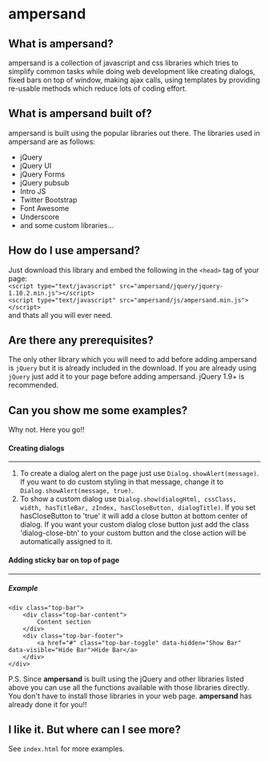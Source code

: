 ampersand
=========

What is ampersand?
------------------
ampersand is a collection of javascript and css libraries which tries to simplify common tasks while doing web development like creating dialogs, 
fixed bars on top of window, making ajax calls, using templates by providing re-usable methods which reduce lots of coding effort.

What is ampersand built of?
---------------------------
ampersand is built using the popular libraries out there. The libraries used in ampersand are as follows:
* jQuery
* jQuery UI
* jQuery Forms
* jQuery pubsub
* Intro JS
* Twitter Bootstrap
* Font Awesome
* Underscore
* and some custom libraries...

How do I use ampersand?
-----------------------
Just download this library and embed the following in the `<head>` tag of your page:  
	`<script type="text/javascript" src="ampersand/jquery/jquery-1.10.2.min.js"></script>`  
	`<script type="text/javascript" src="ampersand/js/ampersand.min.js"></script>`  
and thats all you will ever need.

Are there any prerequisites?
----------------------------
The only other library which you will need to add before adding ampersand is `jQuery` but it is already included in the download. 
If you are already using `jQuery` just add it to your page before adding ampersand. jQuery 1.9+ is recommended. 

Can you show me some examples?
------------------------------
Why not. Here you go!!

#### Creating dialogs ####
-----
1. To create a dialog alert on the page just use `Dialog.showAlert(message)`. 
If you want to do custom styling in that message, change it to `Dialog.showAlert(message, true)`.
2. To show a custom dialog use `Dialog.show(dialogHtml, cssClass, width, hasTitleBar, zIndex, hasCloseButton, dialogTitle)`.
If you set hasCloseButton to 'true' it will add a close button at bottom center of dialog. If you want your custom dialog close button
just add the class 'dialog-close-btn' to your custom button and the close action will be automatically assigned to it.

#### Adding sticky bar on top of page ####
-----
##### Example #####
	<div class="top-bar">
	    <div class="top-bar-content">
	        Content section
	    </div>
	    <div class="top-bar-footer">
	        <a href="#" class="top-bar-toggle" data-hidden="Show Bar" data-visible="Hide Bar">Hide Bar</a>
	    </div>
	</div>

P.S. Since **ampersand** is built using the jQuery and other libraries listed above you can use all the functions available with those libraries directly.
You don't have to install those libraries in your web page. **ampersand** has already done it for you!!
 
## I like it. But where can I see more? ##
See `index.html` for more examples.